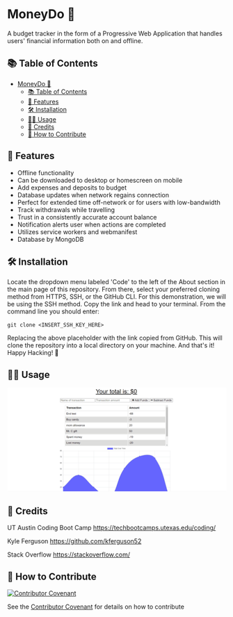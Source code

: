 # MoneyDo 💸

A budget tracker in the form of a Progressive Web Application that handles users' financial information both on and offline.

## 📚 Table of Contents

- [MoneyDo 💸](#moneydo-)
  - [📚 Table of Contents](#-table-of-contents)
  - [🧾 Features](#-features)
  - [🛠️ Installation](#️-installation)
  - [👨‍🏫 Usage](#-usage)
  - [🥂 Credits](#-credits)
  - [👋 How to Contribute](#-how-to-contribute)

## 🧾 Features

- Offline functionality
- Can be downloaded to desktop or homescreen on mobile
- Add expenses and deposits to budget
- Database updates when network regains connection
- Perfect for extended time off-network or for users with low-bandwidth
- Track withdrawals while travelling
- Trust in a consistently accurate account balance
- Notification alerts user when actions are completed
- Utilizes service workers and webmanifest
- Database by MongoDB

## 🛠️ Installation

Locate the dropdown menu labeled 'Code' to the left of the About section in the main page of this repository. From there, select your preferred cloning method from HTTPS, SSH, or the GitHub CLI. For this demonstration, we will be using the SSH method. Copy the link and head to your terminal. From the command line you should enter:

    git clone <INSERT_SSH_KEY_HERE>

Replacing the above placeholder with the link copied from GitHub. This will clone the repository into a local directory on your machine. And that's it! Happy Hacking! 🚀

## 👨‍🏫 Usage

![Mockup of MoneyDo.](./public/mockup.gif)

## 🥂 Credits

UT Austin Coding Boot Camp https://techbootcamps.utexas.edu/coding/

Kyle Ferguson https://github.com/kferguson52

Stack Overflow https://stackoverflow.com/

## 👋 How to Contribute

[![Contributor Covenant](https://img.shields.io/badge/Contributor%20Covenant-2.1-4baaaa.svg)](code_of_conduct.md)

See the [Contributor Covenant](https://www.contributor-covenant.org/) for details on how to contribute